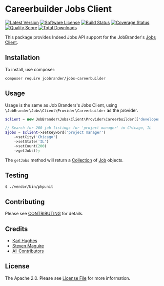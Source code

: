 # Careerbuilder Jobs Client

[![Latest Version](https://img.shields.io/github/release/JobBrander/jobs-careerbuilder.svg?style=flat-square)](https://github.com/JobBrander/jobs-careerbuilder/releases)
[![Software License](https://img.shields.io/badge/license-APACHE%202.0-brightgreen.svg?style=flat-square)](LICENSE.md)
[![Build Status](https://img.shields.io/travis/JobBrander/jobs-careerbuilder/master.svg?style=flat-square&1)](https://travis-ci.org/JobBrander/jobs-careerbuilder)
[![Coverage Status](https://img.shields.io/scrutinizer/coverage/g/JobBrander/jobs-careerbuilder.svg?style=flat-square)](https://scrutinizer-ci.com/g/JobBrander/jobs-careerbuilder/code-structure)
[![Quality Score](https://img.shields.io/scrutinizer/g/JobBrander/jobs-careerbuilder.svg?style=flat-square)](https://scrutinizer-ci.com/g/JobBrander/jobs-careerbuilder)
[![Total Downloads](https://img.shields.io/packagist/dt/jobbrander/jobs-careerbuilder.svg?style=flat-square)](https://packagist.org/packages/jobbrander/jobs-careerbuilder)

This package provides Indeed Jobs API support for the JobBrander's [Jobs Client](https://github.com/JobBrander/jobs-common).

## Installation

To install, use composer:

```
composer require jobbrander/jobs-careerbuilder
```

## Usage

Usage is the same as Job Branders's Jobs Client, using `\JobBrander\Jobs\Client\Provider\Careerbuilder` as the provider.

```php
$client = new JobBrander\Jobs\Client\Provider\Careerbuilder(['developerKey' => 'YOUR CAREERBUILDER DEVELOPER KEY']);

// Search for 200 job listings for 'project manager' in Chicago, IL
$jobs = $client->setKeyword('project manager')
    ->setCity('Chicago')
    ->setState('IL')
    ->setCount(200)
    ->getJobs();
```

The `getJobs` method will return a [Collection](https://github.com/JobBrander/jobs-common/blob/master/src/Collection.php) of [Job](https://github.com/JobBrander/jobs-common/blob/master/src/Job.php) objects.

## Testing

``` bash
$ ./vendor/bin/phpunit
```

## Contributing

Please see [CONTRIBUTING](https://github.com/jobbrander/jobs-dice/blob/master/CONTRIBUTING.md) for details.

## Credits

- [Karl Hughes](https://github.com/karllhughes)
- [Steven Maguire](https://github.com/stevenmaguire)
- [All Contributors](https://github.com/jobbrander/jobs-dice/contributors)

## License

The Apache 2.0. Please see [License File](https://github.com/jobbrander/jobs-careerbuilder/blob/master/LICENSE) for more information.
